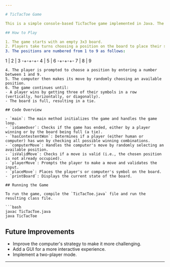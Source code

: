 ```yaml
---

# TicTacToe Game

This is a simple console-based TicTacToe game implemented in Java. The game allows a human player to play against the computer.

## How to Play

1. The game starts with an empty 3x3 board.
2. Players take turns choosing a position on the board to place their symbol (`X` for the player and `O` for the computer).
3. The positions are numbered from 1 to 9 as follows:
   ```
   1 | 2 | 3
   -+-+-+- 
   4 | 5 | 6
   -+-+-+- 
   7 | 8 | 9
   ```
4. The player is prompted to choose a position by entering a number between 1 and 9.
5. The computer then makes its move by randomly choosing an available position.
6. The game continues until:
   - A player wins by getting three of their symbols in a row (vertically, horizontally, or diagonally).
   - The board is full, resulting in a tie.

## Code Overview

- `main`: The main method initializes the game and handles the game loop.
- `isGameOver`: Checks if the game has ended, either by a player winning or by the board being full (a tie).
- `hasContestentWon`: Determines if a player (either human or computer) has won by checking all possible winning combinations.
- `computerMove`: Handles the computer's move by randomly selecting an available position.
- `isValidMove`: Checks if a move is valid (i.e., the chosen position is not already occupied).
- `playerMove`: Prompts the player to make a move and validates the input.
- `placeMove`: Places the player's or computer's symbol on the board.
- `printBoard`: Displays the current state of the board.

## Running the Game

To run the game, compile the `TicTacToe.java` file and run the resulting class file.

```bash
javac TicTacToe.java
java TicTacToe
```

## Future Improvements

- Improve the computer's strategy to make it more challenging.
- Add a GUI for a more interactive experience.
- Implement a two-player mode.

---
```

